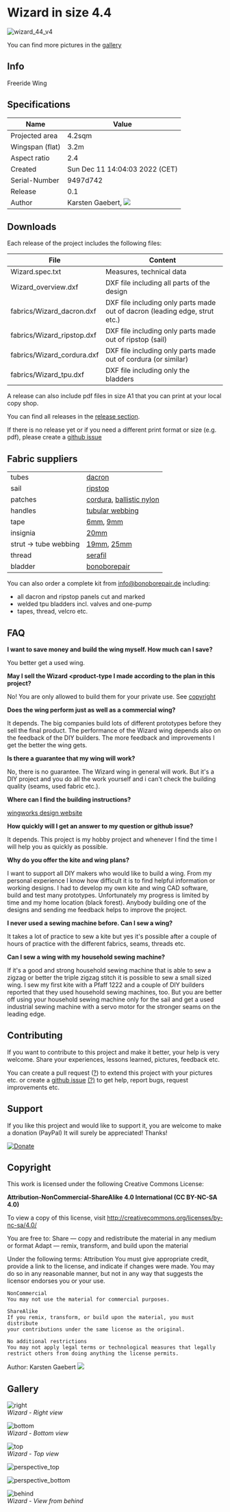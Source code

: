 # Wizard in size 4.4 #

![wizard_44_v4](https://github.com/wingworks/Wizard-Wing-4.4/blob/master/gallery/wizard_44_v4_front.png)

You can find more pictures in the [gallery](https://github.com/wingworks/Wizard-Wing-4.4#gallery)

## Info ##


Freeride Wing


## Specifications ##

|Name|Value|
|--|--|
|Projected area|4.2sqm|
|Wingspan (flat)|3.2m|
|Aspect ratio|2.4|
|Created|Sun Dec 11 14:04:03 2022 (CET)|
|Serial-Number|9497d742|
|Release|0.1|
|Author|Karsten Gaebert, ![](https://github.com/wingworks/Wizard-Wing-4.4/blob/master/contact.gif)|

## Downloads ##

Each release of the project includes the following files:

|File|Content|
|--|--|
|Wizard.spec.txt|Measures, technical data|
|Wizard_overview.dxf|DXF file including all parts of the design|
|fabrics/Wizard_dacron.dxf|DXF file including only parts made out of dacron (leading edge, strut etc.)|
|fabrics/Wizard_ripstop.dxf|DXF file including only parts made out of ripstop (sail)|
|fabrics/Wizard_cordura.dxf|DXF file including only parts made out of cordura (or similar)|
|fabrics/Wizard_tpu.dxf|DXF file including only the bladders|

A release can also include pdf files in size A1 that you can print at your local copy shop. 

You can find all releases in the [release section](https://github.com/wingworks/Wizard-Wing-4.4/releases).

If there is no release yet or if you need a different print format or size (e.g. pdf), please create a [github issue](https://github.com/wingworks/Wizard/issues/new)

## Fabric suppliers ##

|||
|--|--|
|tubes|[dacron](https://www.extremtextil.de/en/search?sSearch=dacron)|
|sail|[ripstop](https://www.extremtextil.de/en/search?sSearch=ripstop+kite+polyester)|
|patches|[cordura](https://www.extremtextil.de/en/cordura-500den-tpu-coated-hf-weldable-370g-sqm.html), [ballistic nylon](https://www.extremtextil.de/en/ballistic-nylon-850den-ac-coated-390g-sqm.html)|
|handles|[tubular webbing](https://www.extremtextil.de/en/tubular-webbing-one-coloured-40mm.html)|
|tape|[6mm](https://www.extremtextil.de/en/double-sided-adhesive-tape-paper-carrier-6mm-x-50m.html), [9mm](https://www.extremtextil.de/en/double-sided-adhesive-tape-paper-carrier-9mm-x-50m.html)|
|insignia|[20mm](https://www.extremtextil.de/en/dacron-polyester-insignia-fabric-adhesive-tape-20mm-x-45m.html)|
|strut -> tube webbing|[19mm](https://www.extremtextil.de/en/twill-webbing-for-edgebinding-nylon-durable-19mm.html), [25mm](https://www.extremtextil.de/en/twill-webbing-for-edgebinding-nylon-durable-25mm.html)|
|thread|[serafil](https://www.extremtextil.de/en/search?sSearch=serafil)|
|bladder|[bonoborepair](https://bonoborepair.de/en/)|

You can also order a complete kit from <info@bonoborepair.de> including:

- all dacron and ripstop panels cut and marked
- welded tpu bladders incl. valves and one-pump
- tapes, thread, velcro etc.

## FAQ ##

**I want to save money and build the wing myself. How much can I save?**

You better get a used wing.

**May I sell the Wizard <product-type I made according to the plan in this project?**

No! You are only allowed to build them for your private use. See [copyright](https://github.com/wingworks/Wizard-Wing-4.4/#copyright)

**Does the wing perform just as well as a commercial wing?**

It depends. The big companies build lots of different prototypes before they sell the final product.
The performance of the Wizard wing depends also on the feedback of the DIY builders. The more feedback and improvements I get the better the wing gets.

**Is there a guarantee that my wing will work?**

No, there is no guarantee. The Wizard wing in general will work. But it's a DIY project and you do all the work yourself and i can't check the building quality (seams, used fabric etc.). 

**Where can I find the building instructions?**

[wingworks design website](http://www.wingworks-design.com)

**How quickly will I get an answer to my question or github issue?**

It depends. This project is my hobby project and whenever I find the time I will help you as quickly as possible.

**Why do you offer the kite and wing plans?**

I want to support all DIY makers who would like to build a wing. From my personal experience I know how difficult it is to find helpful information or working designs. I had to develop my own kite and wing CAD software, build and test many prototypes.
Unfortunately my progress is limited by time and my home location (black forest). Anybody building one of the designs and sending me feedback helps to improve the project.

**I never used a sewing machine before. Can I sew a wing?**

It takes a lot of practice to sew a kite but yes it's possible after a couple of hours of practice with the different fabrics, seams, threads etc.

**Can I sew a wing with my household sewing machine?**

If it's a good and strong household sewing machine that is able to sew a zigzag or better the triple zigzag stitch it is possible to sew a small sized wing. I sew my first kite with a Pfaff 1222 and a couple of DIY builders reported that they used household sewing machines, too. But you are better off using your household sewing machine only for the sail and get a used industrial sewing machine with a servo motor for the stronger seams on the leading edge.

## Contributing ##

If you want to contribute to this project and make it better, your help is very welcome. Share your experiences, lessons learned, pictures, feedback etc.

You can create a pull request ([?](https://docs.github.com/en/github/collaborating-with-pull-requests/proposing-changes-to-your-work-with-pull-requests/creating-a-pull-request)) to extend this project with your pictures etc. or create a [github issue](https://github.com/wingworks/Wizard/issues/new) [(?)](https://docs.github.com/en/issues/tracking-your-work-with-issues/creating-an-issue) to get help, report bugs, request improvements etc.

## Support ##

If you like this project and would like to support it, you are welcome to make a donation (PayPal)
It will surely be appreciated! Thanks!

[![Donate](https://www.paypalobjects.com/en_US/DK/i/btn/btn_donateCC_LG.gif)](https://www.paypal.com/cgi-bin/webscr?cmd=_s-xclick&hosted_button_id=S6NB4XW8WT5G8)

## Copyright ##

This work is licensed under the following Creative Commons License:

**Attribution-NonCommercial-ShareAlike 4.0 International (CC BY-NC-SA 4.0)** 

To view a copy of this license, visit
http://creativecommons.org/licenses/by-nc-sa/4.0/

You are free to:
    Share — copy and redistribute the material in any medium or format
    Adapt — remix, transform, and build upon the material

Under the following terms:
    Attribution
    You must give appropriate credit, provide a link to the license,
    and indicate if changes were made. You may do so in any reasonable manner,
    but not in any way that suggests the licensor endorses you or your use.

    NonCommercial
    You may not use the material for commercial purposes.

    ShareAlike
    If you remix, transform, or build upon the material, you must distribute 
    your contributions under the same license as the original. 
    
    No additional restrictions
    You may not apply legal terms or technological measures that legally 
    restrict others from doing anything the license permits. 

Author: Karsten Gaebert ![](https://github.com/wingworks/Wizard-Wing-4.4/blob/master/contact.gif)

## Gallery ##

![right](https://github.com/wingworks/Wizard-Wing-4.4/blob/master/gallery/wizard_44_v4_right.png)<br>
*Wizard - Right view*

![bottom](https://github.com/wingworks/Wizard-Wing-4.4/blob/master/gallery/wizard_44_v4_bottom.png)<br>
*Wizard - Bottom view*

![top](https://github.com/wingworks/Wizard-Wing-4.4/blob/master/gallery/wizard_44_v4_top.png)<br>
*Wizard - Top view*

![perspective_top](https://github.com/wingworks/Wizard-Wing-4.4/blob/master/gallery/wizard_44_v4_perspective_top.png)<br>

![perspective_bottom](https://github.com/wingworks/Wizard-Wing-4.4/blob/master/gallery/wizard_44_v4_perspective_bottom.png)<br>

![behind](https://github.com/wingworks/Wizard-Wing-4.4/blob/master/gallery/wizard_44_v4_behind.png)<br>
*Wizard - View from behind*

